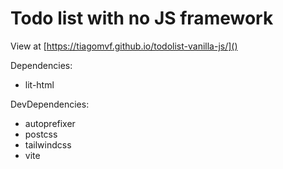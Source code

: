 # Todo list with no JS framework

View at [https://tiagomvf.github.io/todolist-vanilla-js/]()

Dependencies:
- lit-html

DevDependencies:
- autoprefixer
- postcss
- tailwindcss
- vite

